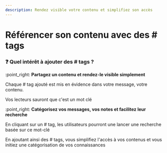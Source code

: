 ```yaml
---
description: Rendez visible votre contenu et simplifiez son accès
---
```


# Référencer son contenu avec des # tags

### :question: Quel intérêt à ajouter des # tags ?

:point\_right: **Partagez un contenu et rendez-le visible simplement**

Chaque # tag ajouté est mis en évidence dans votre message, votre contenu.

Vos lecteurs sauront que c'est un mot clé

:point\_right: **Catégorisez vos messages, vos notes et facilitez leur recherche**

En cliquant sur un # tag, les utilisateurs pourront une lancer une recherche basée sur ce mot-clé

En ajoutant ainsi des # tags, vous simplifiez l'accès à vos contenus et vous initiez une catégorisation de vos connaissances&#x20;
